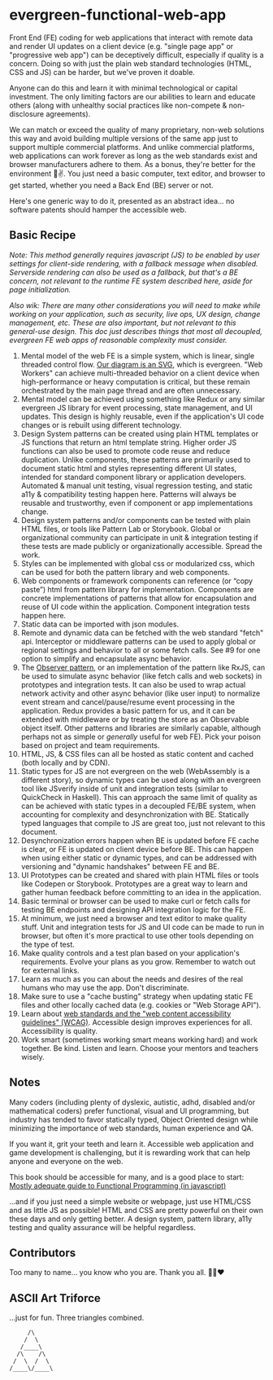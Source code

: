 # evergreen-functional-web-app

Front End (FE) coding for web applications that interact with remote data and render UI updates on a client device (e.g. "single page app" or "progressive web app") can be deceptively difficult, especially if quality is a concern. Doing so with just the plain web standard technologies (HTML, CSS and JS) can be harder, but we've proven it doable.

Anyone can do this and learn it with minimal technological or capital investment. The only limiting factors are our abilities to learn and educate others (along with unhealthy social practices like non-compete & non-disclosure agreements).

We can match or exceed the quality of many proprietary, non-web solutions this way and avoid building multiple versions of the same app just to support multiple commercial platforms. And unlike commercial platforms, web applications can work forever as long as the web standards exist and browser manufacturers adhere to them. As a bonus, they're better for the environment 🌲✌️. You just need a basic computer, text editor, and browser to get started, whether you need a Back End (BE) server or not.

Here's one generic way to do it, presented as an abstract idea... no software patents should hamper the accessible web.

## Basic Recipe

*Note: This method generally requires javascript (JS) to be enabled by user settings for client-side rendering, with a fallback message when disabled. Serverside rendering can also be used as a fallback, but that's a BE concern, not relevant to the runtime FE system described here, aside for page initialization.*

*Also wik: There are many other considerations you will need to make while working on your application, such as security, live ops, UX design, change management, etc. These are also important, but not relevant to this general-use design. This doc just describes things that most all decoupled, evergreen FE web apps of reasonable complexity must consider.*

1. Mental model of the web FE is a simple system, which is linear, single threaded control flow.  [Our diagram is an SVG](https://raw.githubusercontent.com/darthrellimnad/generic-fe-system/main/Generic-FE-System.drawio.svg), which is evergreen. "Web Workers" can achieve multi-threaded behavior on a client device when high-performance or heavy computation is critical, but these remain orchestrated by the main page thread and are often unnecessary.
2. Mental model can be achieved using something like Redux or any similar evergreen JS library for event processing, state management, and UI updates. This design is highly reusable, even if the application's UI code changes or is rebuilt using different technology.
3. Design System patterns can be created using plain HTML templates or JS functions that return an html template string.  Higher order JS functions can also be used to promote code reuse and reduce duplication. Unlike components, these patterns are primarily used to document static html and styles representing different UI states, intended for standard component library or application developers. Automated & manual unit testing, visual regression testing, and static a11y & compatibility testing happen here. Patterns will always be reusable and trustworthy, even if component or app implementations change.
4. Design system patterns and/or components can be tested with plain HTML files, or tools like Pattern Lab or Storybook. Global or organizational community can participate in unit & integration testing if these tests are made publicly or organizationally accessible. Spread the work.
5. Styles can be implemented with global css or modularized css, which can be used for both the pattern library and web components.
6. Web components or framework components can reference (or “copy paste”) html from pattern library for implementation.  Components are concrete implementations of patterns that allow for encapsulation and reuse of UI code within the application. Component integration tests happen here.
7. Static data can be imported with json modules.
8. Remote and dynamic data can be fetched with the web standard "fetch" api. Interceptor or middleware patterns can be used to apply global or regional settings and behavior to all or some fetch calls.  See #9 for one option to simplify and encapsulate async behavior.
9. The [Observer pattern](https://github.com/tc39/proposal-observable), or an implementation of the pattern like RxJS, can be used to simulate async behavior (like fetch calls and web sockets) in prototypes and integration tests.  It can also be used to wrap actual network activity and other async behavior (like user input) to normalize event stream and cancel/pause/resume event processing in the application. Redux provides a basic pattern for us, and it can be extended with middleware or by treating the store as an Observable object itself.  Other patterns and libraries are similarly capable, although perhaps not as simple or *generally* useful for web FE). Pick your poison based on project and team requirements.
10. HTML, JS, & CSS files can all be hosted as static content and cached (both locally and by CDN).
11. Static types for JS are not evergreen on the web (WebAssembly is a different story), so dynamic types can be used along with an evergreen tool like JSverify inside of unit and integration tests (similar to QuickCheck in Haskell).  This can approach the same limit of quality as can be achieved with static types in a decoupled FE/BE system, when accounting for complexity and desynchronization with BE. Statically typed languages that compile to JS are great too, just not relevant to this document.
12. Desynchronization errors happen when BE is updated before FE cache is clear, or FE is updated on client device before BE.  This can happen when using either static or dynamic types, and can be addressed with versioning and "dynamic handshakes" between FE and BE.
13. UI Prototypes can be created and shared with plain HTML files or tools like Codepen or Storybook. Prototypes are a great way to learn and gather human feedback before committing to an idea in the application.
14. Basic terminal or browser can be used to make curl or fetch calls for testing BE endpoints and designing API integration logic for the FE.
15. At minimum, we just need a browser and text editor to make quality stuff.  Unit and integration tests for JS and UI code can be made to run in browser, but often it's more practical to use other tools depending on the type of test.
16. Make quality controls and a test plan based on your application's requirements. Evolve your plans as you grow. Remember to watch out for external links.
17. Learn as much as you can about the needs and desires of the real humans who may use the app. Don't discriminate.
18. Make sure to use a "cache busting" strategy when updating static FE files and other locally cached data (e.g. cookies or "Web Storage API").
19. Learn about [web standards and the "web content accessibility guidelines" (WCAG)](https://www.w3.org/WAI/standards-guidelines/). Accessible design improves experiences for all. Accessibility is quality.
20. Work smart (sometimes working smart means working hard) and work together. Be kind. Listen and learn. Choose your mentors and teachers wisely.

## Notes

Many coders (including plenty of dyslexic, autistic, adhd, disabled and/or mathematical coders) prefer functional, visual and UI programming, but industry has tended to favor statically typed, Object Oriented design while minimizing the importance of web standards, human experience and QA.

If you want it, grit your teeth and learn it. Accessible web application and game development is challenging, but it is rewarding work that can help anyone and everyone on the web.

This book should be accessible for many, and is a good place to start: [Mostly adequate guide to Functional Programming (in javascript)](https://github.com/MostlyAdequate/mostly-adequate-guide)

...and if you just need a simple website or webpage, just use HTML/CSS and as little JS as possible!  HTML and CSS are pretty powerful on their own these days and only getting better. A design system, pattern library, a11y testing and quality assurance will be helpful regardless.

## Contributors
Too many to name... you know who you are.  Thank you all. 🤘💥❤️

## ASCII Art Triforce
...just for fun. Three triangles combined.

```
     /\
    /  \
   /____\  
  /\    /\
 /  \  /  \
/____\/____\
```
